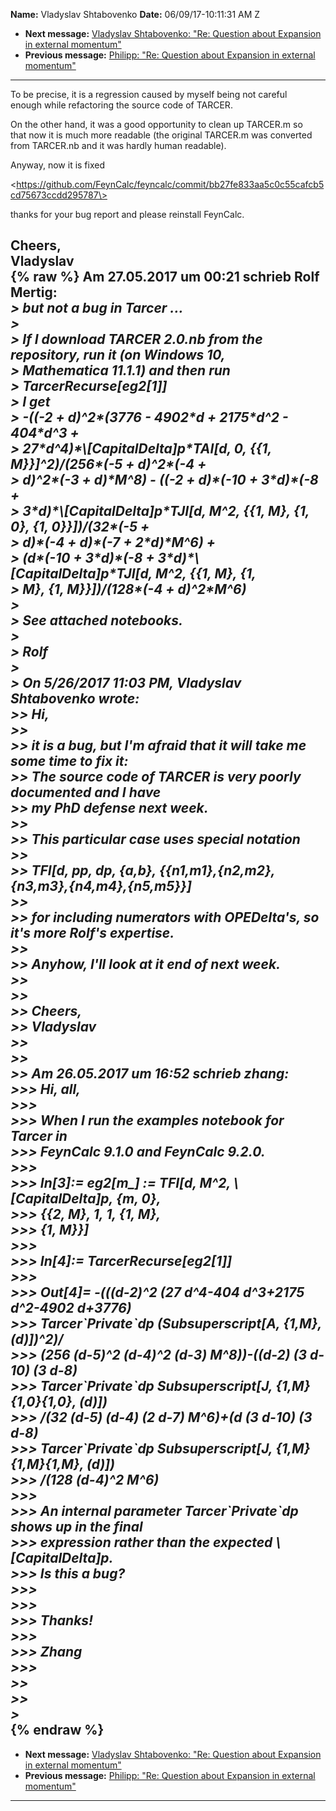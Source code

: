 **Name:** Vladyslav Shtabovenko
**Date:** 06/09/17-10:11:31 AM Z

  - **Next message:** [Vladyslav Shtabovenko: "Re: Question about
    Expansion in external momentum"](1267.html)
  - **Previous message:** [Philipp: "Re: Question about Expansion in
    external momentum"](1265.html)

-----

To be precise, it is a regression caused by myself being not careful  
enough while refactoring the source code of TARCER.  

On the other hand, it was a good opportunity to clean up TARCER.m so  
that now it is much more readable (the original TARCER.m was converted  
from TARCER.nb and it was hardly human readable).  

Anyway, now it is fixed  

\<https://github.com/FeynCalc/feyncalc/commit/bb27fe833aa5c0c55cafcb5cd75673ccdd295787\>  

thanks for your bug report and please reinstall FeynCalc.  

Cheers,  
Vladyslav  
{% raw %}
Am 27.05.2017 um 00:21 schrieb Rolf Mertig:  
*\> but not a bug in Tarcer ...*  
*\>*  
*\> If I download TARCER 2.0.nb from the repository, run it (on Windows
10,*  
*\> Mathematica 11.1.1) and then run*  
*\> TarcerRecurse[eg2[1]]*  
*\> I get*  
*\> -((-2 + d)^2\*(3776 - 4902\*d + 2175\*d^2 - 404\*d^3 +*  
*\> 27\*d^4)\*\\[CapitalDelta]p\*TAI[d, 0, {{1,
M}}]^2)/(256\*(-5 + d)^2\*(-4 +*  
*\> d)^2\*(-3 + d)\*M^8) - ((-2 + d)\*(-10 + 3\*d)\*(-8 +*  
*\> 3\*d)\*\\[CapitalDelta]p\*TJI[d, M^2, {{1, M}, {1, 0},
{1, 0}}])/(32\*(-5 +*  
*\> d)\*(-4 + d)\*(-7 + 2\*d)\*M^6) +*  
*\> (d\*(-10 + 3\*d)\*(-8 + 3\*d)\*\\[CapitalDelta]p\*TJI[d,
M^2, {{1, M}, {1,*  
*\> M}, {1, M}}])/(128\*(-4 + d)^2\*M^6)*  
*\>*  
*\> See attached notebooks.*  
*\>*  
*\> Rolf*  
*\>*  
*\> On 5/26/2017 11:03 PM, Vladyslav Shtabovenko wrote:*  
*\>\> Hi,*  
*\>\>*  
*\>\> it is a bug, but I'm afraid that it will take me some time to fix
it:*  
*\>\> The source code of TARCER is very poorly documented and I have*  
*\>\> my PhD defense next week.*  
*\>\>*  
*\>\> This particular case uses special notation*  
*\>\>*  
*\>\> TFI[d, pp, dp, {a,b},
{{n1,m1},{n2,m2},{n3,m3},{n4,m4},{n5,m5}}]*  
*\>\>*  
*\>\> for including numerators with OPEDelta's, so it's more Rolf's
expertise.*  
*\>\>*  
*\>\> Anyhow, I'll look at it end of next week.*  
*\>\>*  
*\>\>*  
*\>\> Cheers,*  
*\>\> Vladyslav*  
*\>\>*  
*\>\>*  
*\>\> Am 26.05.2017 um 16:52 schrieb zhang:*  
*\>\>\> Hi, all,*  
*\>\>\>*  
*\>\>\> When I run the examples notebook for Tarcer in*  
*\>\>\> FeynCalc 9.1.0 and FeynCalc 9.2.0.*  
*\>\>\>*  
*\>\>\> In[3]:= eg2[m\_] := TFI[d, M^2,
\\[CapitalDelta]p, {m, 0},*  
*\>\>\> {{2, M}, 1, 1, {1, M},*  
*\>\>\> {1, M}}]*  
*\>\>\>*  
*\>\>\> In[4]:= TarcerRecurse[eg2[1]]*  
*\>\>\>*  
*\>\>\> Out[4]= -(((d-2)^2 (27 d^4-404 d^3+2175 d^2-4902
d+3776)*  
*\>\>\> Tarcer\`Private\`dp (Subsuperscript[A, {1,M},
(d)])^2)/*  
*\>\>\> (256 (d-5)^2 (d-4)^2 (d-3) M^8))-((d-2) (3 d-10) (3 d-8)*  
*\>\>\> Tarcer\`Private\`dp Subsuperscript[J, {1,M}{1,0}{1,0},
(d)])*  
*\>\>\> /(32 (d-5) (d-4) (2 d-7) M^6)+(d (3 d-10) (3 d-8)*  
*\>\>\> Tarcer\`Private\`dp Subsuperscript[J, {1,M}{1,M}{1,M},
(d)])*  
*\>\>\> /(128 (d-4)^2 M^6)*  
*\>\>\>*  
*\>\>\> An internal parameter Tarcer\`Private\`dp shows up in the
final*  
*\>\>\> expression rather than the expected
\\[CapitalDelta]p.*  
*\>\>\> Is this a bug?*  
*\>\>\>*  
*\>\>\>*  
*\>\>\> Thanks\!*  
*\>\>\>*  
*\>\>\> Zhang*  
*\>\>\>*  
*\>\>*  
*\>\>*  
*\>*  
{% endraw %}
-----

  - **Next message:** [Vladyslav Shtabovenko: "Re: Question about
    Expansion in external momentum"](1267.html)
  - **Previous message:** [Philipp: "Re: Question about Expansion in
    external momentum"](1265.html)

-----


